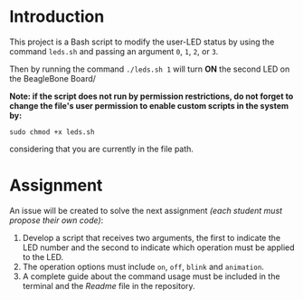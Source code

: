 # Introduction

This project is a Bash script to modify the user-LED status by using the command `leds.sh` and
passing an argument `0`, `1`, `2`, or `3`.

Then by running the command `./leds.sh 1` will turn **ON** the second LED on the BeagleBone Board/

**Note: if the script does not run by permission restrictions, do not forget to change the file's user permission to enable custom scripts in the system by:**
```
sudo chmod +x leds.sh
```
considering that you are currently in the file path.

# Assignment
An issue will be created to solve the next assignment *(each student must propose their own code)*:

1. Develop a script that receives two arguments, the first to indicate the LED number and the second to indicate which operation must be applied to the LED.
2. The operation options must include `on`, `off`, `blink` and `animation`.
3. A complete guide about the command usage must be included in the terminal and the *Readme* file in the repository.
